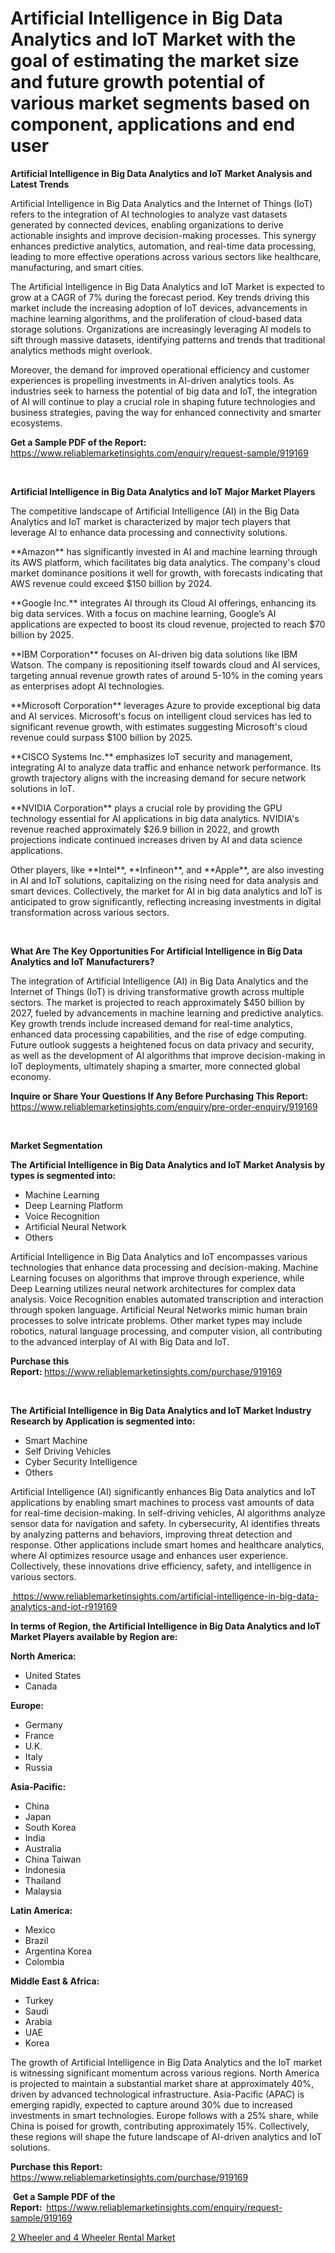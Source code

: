<p><h1>Artificial Intelligence in Big Data Analytics and IoT Market with the goal of estimating the market size and future growth potential of various market segments based on component, applications and end user</h1></p><p><strong>Artificial Intelligence in Big Data Analytics and IoT Market Analysis and Latest Trends</strong></p>
<p><p>Artificial Intelligence in Big Data Analytics and the Internet of Things (IoT) refers to the integration of AI technologies to analyze vast datasets generated by connected devices, enabling organizations to derive actionable insights and improve decision-making processes. This synergy enhances predictive analytics, automation, and real-time data processing, leading to more effective operations across various sectors like healthcare, manufacturing, and smart cities.</p><p>The Artificial Intelligence in Big Data Analytics and IoT Market is expected to grow at a CAGR of 7% during the forecast period. Key trends driving this market include the increasing adoption of IoT devices, advancements in machine learning algorithms, and the proliferation of cloud-based data storage solutions. Organizations are increasingly leveraging AI models to sift through massive datasets, identifying patterns and trends that traditional analytics methods might overlook.</p><p>Moreover, the demand for improved operational efficiency and customer experiences is propelling investments in AI-driven analytics tools. As industries seek to harness the potential of big data and IoT, the integration of AI will continue to play a crucial role in shaping future technologies and business strategies, paving the way for enhanced connectivity and smarter ecosystems.</p></p>
<p><strong>Get a Sample PDF of the Report:&nbsp;</strong> <a href="https://www.reliablemarketinsights.com/enquiry/request-sample/919169?utm_campaign=2221&utm_medium=2&utm_source=Github&utm_content=ia&utm_term=07032025&utm_id=artificial-intelligence-in-big-data-analytics-and-iot">https://www.reliablemarketinsights.com/enquiry/request-sample/919169</a></p>
<p>&nbsp;</p>
<p><strong>Artificial Intelligence in Big Data Analytics and IoT Major Market Players</strong></p>
<p><p>The competitive landscape of Artificial Intelligence (AI) in the Big Data Analytics and IoT market is characterized by major tech players that leverage AI to enhance data processing and connectivity solutions. </p><p>**Amazon** has significantly invested in AI and machine learning through its AWS platform, which facilitates big data analytics. The company's cloud market dominance positions it well for growth, with forecasts indicating that AWS revenue could exceed $150 billion by 2024.</p><p>**Google Inc.** integrates AI through its Cloud AI offerings, enhancing its big data services. With a focus on machine learning, Google’s AI applications are expected to boost its cloud revenue, projected to reach $70 billion by 2025.</p><p>**IBM Corporation** focuses on AI-driven big data solutions like IBM Watson. The company is repositioning itself towards cloud and AI services, targeting annual revenue growth rates of around 5-10% in the coming years as enterprises adopt AI technologies.</p><p>**Microsoft Corporation** leverages Azure to provide exceptional big data and AI services. Microsoft's focus on intelligent cloud services has led to significant revenue growth, with estimates suggesting Microsoft's cloud revenue could surpass $100 billion by 2025.</p><p>**CISCO Systems Inc.** emphasizes IoT security and management, integrating AI to analyze data traffic and enhance network performance. Its growth trajectory aligns with the increasing demand for secure network solutions in IoT.</p><p>**NVIDIA Corporation** plays a crucial role by providing the GPU technology essential for AI applications in big data analytics. NVIDIA's revenue reached approximately $26.9 billion in 2022, and growth projections indicate continued increases driven by AI and data science applications.</p><p>Other players, like **Intel**, **Infineon**, and **Apple**, are also investing in AI and IoT solutions, capitalizing on the rising need for data analysis and smart devices. Collectively, the market for AI in big data analytics and IoT is anticipated to grow significantly, reflecting increasing investments in digital transformation across various sectors.</p></p>
<p>&nbsp;</p>
<p><strong>What Are The Key Opportunities For Artificial Intelligence in Big Data Analytics and IoT Manufacturers?</strong></p>
<p><p>The integration of Artificial Intelligence (AI) in Big Data Analytics and the Internet of Things (IoT) is driving transformative growth across multiple sectors. The market is projected to reach approximately $450 billion by 2027, fueled by advancements in machine learning and predictive analytics. Key growth trends include increased demand for real-time analytics, enhanced data processing capabilities, and the rise of edge computing. Future outlook suggests a heightened focus on data privacy and security, as well as the development of AI algorithms that improve decision-making in IoT deployments, ultimately shaping a smarter, more connected global economy.</p></p>
<p><strong>Inquire or Share Your Questions If Any Before Purchasing This Report:</strong> <a href="https://www.reliablemarketinsights.com/enquiry/pre-order-enquiry/919169?utm_campaign=2221&utm_medium=2&utm_source=Github&utm_content=ia&utm_term=07032025&utm_id=artificial-intelligence-in-big-data-analytics-and-iot">https://www.reliablemarketinsights.com/enquiry/pre-order-enquiry/919169</a></p>
<p>&nbsp;</p>
<p><strong>Market Segmentation</strong></p>
<p><strong>The Artificial Intelligence in Big Data Analytics and IoT Market Analysis by types is segmented into:</strong></p>
<p><ul><li>Machine Learning</li><li>Deep Learning Platform</li><li>Voice Recognition</li><li>Artificial Neural Network</li><li>Others</li></ul></p>
<p><p>Artificial Intelligence in Big Data Analytics and IoT encompasses various technologies that enhance data processing and decision-making. Machine Learning focuses on algorithms that improve through experience, while Deep Learning utilizes neural network architectures for complex data analysis. Voice Recognition enables automated transcription and interaction through spoken language. Artificial Neural Networks mimic human brain processes to solve intricate problems. Other market types may include robotics, natural language processing, and computer vision, all contributing to the advanced interplay of AI with Big Data and IoT.</p></p>
<p><strong>Purchase this Report:&nbsp;</strong><a href="https://www.reliablemarketinsights.com/purchase/919169?utm_campaign=2221&utm_medium=2&utm_source=Github&utm_content=ia&utm_term=07032025&utm_id=artificial-intelligence-in-big-data-analytics-and-iot">https://www.reliablemarketinsights.com/purchase/919169</a></p>
<p>&nbsp;</p>
<p><strong>The Artificial Intelligence in Big Data Analytics and IoT Market Industry Research by Application is segmented into:</strong></p>
<p><ul><li>Smart Machine</li><li>Self Driving Vehicles</li><li>Cyber Security Intelligence</li><li>Others</li></ul></p>
<p><p>Artificial Intelligence (AI) significantly enhances Big Data analytics and IoT applications by enabling smart machines to process vast amounts of data for real-time decision-making. In self-driving vehicles, AI algorithms analyze sensor data for navigation and safety. In cybersecurity, AI identifies threats by analyzing patterns and behaviors, improving threat detection and response. Other applications include smart homes and healthcare analytics, where AI optimizes resource usage and enhances user experience. Collectively, these innovations drive efficiency, safety, and intelligence in various sectors.</p></p>
<p><a href="https://www.reliablemarketinsights.com/artificial-intelligence-in-big-data-analytics-and-iot-r919169?utm_campaign=2221&utm_medium=2&utm_source=Github&utm_content=ia&utm_term=07032025&utm_id=artificial-intelligence-in-big-data-analytics-and-iot">&nbsp;https://www.reliablemarketinsights.com/artificial-intelligence-in-big-data-analytics-and-iot-r919169</a></p>
<p><strong>In terms of Region, the Artificial Intelligence in Big Data Analytics and IoT Market Players available by Region are:</strong></p>
<p>
    <p> <strong> North America: </strong>
        <ul>
            <li>United States</li>
            <li>Canada</li>
        </ul>
        </p> 
    <p> <strong> Europe: </strong>
        <ul>
            <li>Germany</li>
            <li>France</li>
            <li>U.K.</li>
            <li>Italy</li>
            <li>Russia</li>
        </ul>
        </p> 
    <p> <strong> Asia-Pacific: </strong>
        <ul>
            <li>China</li>
            <li>Japan</li>
            <li>South Korea</li>
            <li>India</li>
            <li>Australia</li>
            <li>China Taiwan</li>
            <li>Indonesia</li>
            <li>Thailand</li>
            <li>Malaysia</li>
        </ul>
        </p> 
    <p> <strong> Latin America: </strong>
        <ul>
            <li>Mexico</li>
            <li>Brazil</li>
            <li>Argentina Korea</li>
            <li>Colombia</li>
        </ul>
        </p> 
    <p> <strong> Middle East & Africa: </strong>
        <ul>
            <li>Turkey</li>
            <li>Saudi</li>
            <li>Arabia</li>
            <li>UAE</li>
            <li>Korea</li>
        </ul>
    </p>
    </p>
<p><p>The growth of Artificial Intelligence in Big Data Analytics and the IoT market is witnessing significant momentum across various regions. North America is projected to maintain a substantial market share at approximately 40%, driven by advanced technological infrastructure. Asia-Pacific (APAC) is emerging rapidly, expected to capture around 30% due to increased investments in smart technologies. Europe follows with a 25% share, while China is poised for growth, contributing approximately 15%. Collectively, these regions will shape the future landscape of AI-driven analytics and IoT solutions.</p></p>
<p><strong>Purchase this Report: </strong><a href="https://www.reliablemarketinsights.com/purchase/919169?utm_campaign=2221&utm_medium=2&utm_source=Github&utm_content=ia&utm_term=07032025&utm_id=artificial-intelligence-in-big-data-analytics-and-iot">https://www.reliablemarketinsights.com/purchase/919169</a></p>
<p>&nbsp;<strong>Get a Sample PDF of the Report:&nbsp;&nbsp;</strong><a href="https://www.reliablemarketinsights.com/enquiry/request-sample/919169?utm_campaign=2221&utm_medium=2&utm_source=Github&utm_content=ia&utm_term=07032025&utm_id=artificial-intelligence-in-big-data-analytics-and-iot">https://www.reliablemarketinsights.com/enquiry/request-sample/919169</a></p>
<p><strong></strong></p>
<p><p><a href="https://github.com/delindacallegari68/Market-Research-Report-List-1/blob/main/2-wheeler-and-4-wheeler-rental-market.md?utm_campaign=2221&utm_medium=2&utm_source=Github&utm_content=ia&utm_term=07032025&utm_id=artificial-intelligence-in-big-data-analytics-and-iot">2 Wheeler and 4 Wheeler Rental Market</a></p></p>
